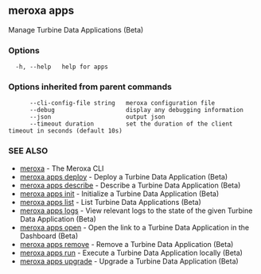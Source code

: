 ## meroxa apps

Manage Turbine Data Applications (Beta)

### Options

```
  -h, --help   help for apps
```

### Options inherited from parent commands

```
      --cli-config-file string   meroxa configuration file
      --debug                    display any debugging information
      --json                     output json
      --timeout duration         set the duration of the client timeout in seconds (default 10s)
```

### SEE ALSO

* [meroxa](meroxa.md)	 - The Meroxa CLI
* [meroxa apps deploy](meroxa_apps_deploy.md)	 - Deploy a Turbine Data Application (Beta)
* [meroxa apps describe](meroxa_apps_describe.md)	 - Describe a Turbine Data Application (Beta)
* [meroxa apps init](meroxa_apps_init.md)	 - Initialize a Turbine Data Application (Beta)
* [meroxa apps list](meroxa_apps_list.md)	 - List Turbine Data Applications (Beta)
* [meroxa apps logs](meroxa_apps_logs.md)	 - View relevant logs to the state of the given Turbine Data Application (Beta)
* [meroxa apps open](meroxa_apps_open.md)	 - Open the link to a Turbine Data Application in the Dashboard (Beta)
* [meroxa apps remove](meroxa_apps_remove.md)	 - Remove a Turbine Data Application (Beta)
* [meroxa apps run](meroxa_apps_run.md)	 - Execute a Turbine Data Application locally (Beta)
* [meroxa apps upgrade](meroxa_apps_upgrade.md)	 - Upgrade a Turbine Data Application (Beta)

